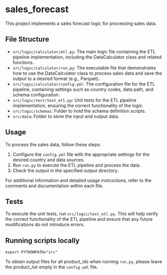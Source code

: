 # sales_forecast

This project implements a sales forecast logic for processing sales data.

## File Structure

- `src/logic/calculator/etl.py`: The main logic file containing the ETL pipeline implementation, including the DataCalculator class and related functions.
- `src/logic/calculator/run.py`: The executable file that demonstrates how to use the DataCalculator class to process sales data and save the output to a desired format (e.g., Parquet).
- `src/logic/calculator/config.yml`: The configuration file for the ETL pipeline, containing settings such as country codes, data path, and schema configuration.
- `src/logic/test/test_etl.py`: Unit tests for the ETL pipeline implementation, ensuring the correct functionality of the logic.
- `src/logic/schemas`: Folder to hold the schema definition scripts.
- `src/data`: Folder to store the input and output data.

## Usage

To process the sales data, follow these steps:

1. Configure the `config.yml` file with the appropriate settings for the desired country and data sources.
2. Run `run.py` to execute the ETL pipeline and process the data.
3. Check the output in the specified output directory.

For additional information and detailed usage instructions, refer to the comments and documentation within each file.

## Tests

To execute the unit tests, run `src/logic/test_etl.py`. This will help verify the correct functionality of the ETL pipeline and ensure that any future modifications do not introduce errors.

## Running scripts locally

```shell
export PYTHONPATH="src"
```

To obtain output files for all product_ids when running `run.py`, please leave the product_list empty in the `config.yml` file.